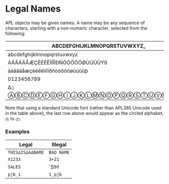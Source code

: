 # Legal Names

APL objects may be given names. A name may be any sequence of characters, starting with a non-numeric character, selected from the following:

| ABCDEFGHIJKLMNOPQRSTUVWXYZ_ |
| ---  |
| abcdefghijklmnopqrstuvwxyz |
| ÀÁÂÃÄÅÆÇÈÉÊËÌÍÎÏÐÑÒÓÔÕÖØÙÚÛÜÝß |
| àáâãäåæçèéêëìíîïðñòóôõöøùúûüþ |
| 0123456789 |
| ∆⍙ |
| ⒶⒷⒸⒹⒺⒻⒼⒽⒾⒿⓀⓁⓂⓃⓄⓅⓆⓇⓈⓉⓊⓋⓌⓍⓎⓏ |

Note that using a standard Unicode font (rather than APL385 Unicode used in the table above), the last row above would appear as the circled alphabet, `Ⓐ` to `Ⓩ`.

### Examples

| Legal | Illegal |
| --- | ---  |
| `THIS∆IS∆A∆NAME` | `BAD NAME` |
| `X1233` | `3+21` |
| `SALES` | `S!H|PRICE` |
| `pjb_1` | `1_pjb` |
